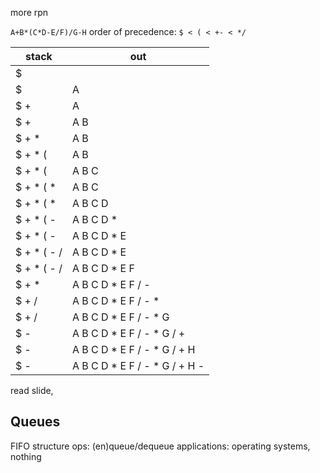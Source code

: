 more rpn

`A+B*(C*D-E/F)/G-H`
order of precedence:
`$ < ( < +- < */`

| stack       | out                         |
| ----------- | --------------------------- |
| $           |                             |
| $           | A                           |
| $ +         | A                           |
| $ +         | A B                         |
| $ + *       | A B                         |
| $ + * (     | A B                         |
| $ + * (     | A B C                       |
| $ + \* ( *   | A B C                       |
| $ + \* ( *   | A B C D                     |
| $ + * ( -   | A B C D *                   |
| $ + * ( -   | A B C D * E                 |
| $ + * ( - / | A B C D * E                 |
| $ + * ( - / | A B C D * E F               |
| $ + *       | A B C D * E F / -           |
| $ + /       | A B C D \* E F / - *         |
| $ + /       | A B C D \* E F / - * G       |
| $ -         | A B C D \* E F / - * G / +   |
| $ -         | A B C D \* E F / - * G / + H |
| $ -         | A B C D \* E F / - * G / + H - |

read slide,

## Queues

FIFO structure
ops: (en)queue/dequeue
applications: operating systems, nothing